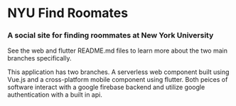 # NYU Find Roomates
### A social site for finding roommates at New York University 

See the web and flutter README.md files to learn more about the two main branches specifically.

This application has two branches. A serverless web component built using Vue.js and a cross-platform mobile component using flutter. Both peices of software interact with a google firebase backend and utilize google authentication with a built in api. 
